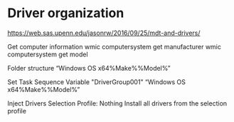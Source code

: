# Driver organization
https://web.sas.upenn.edu/jasonrw/2016/09/25/mdt-and-drivers/

Get computer information
wmic computersystem get manufacturer
wmic computersystem get model

Folder structure
“Windows OS x64\%Make%\%Model%”

Set Task Sequence Variable
"DriverGroup001"
“Windows OS x64\%Make%\%Model%”

Inject Drivers
Selection Profile: Nothing
Install all drivers from the selection profile

